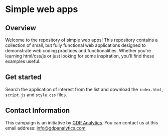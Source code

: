 # Simple web apps

## Overview
Welcome to the repository of simple web apps! This repository contains a collection of small, but fully functional web applications designed to demonstrate web coding practices and functionalities. Whether you're learning html/css/js or just looking for some inspiration, you'll find these examples useful.

## Get started
Search the application of interest from the list and download the `index.html`, `script.js` and `style.css` files. 

## Contact Information
This campaign is an initiative by [GDP Analytics](https://www.gdpanalytics.com/). You can contact us at this email address: [info@gdpanalytics.com](mailto:info@gdpanalytics.com?subject=Contact%20information)